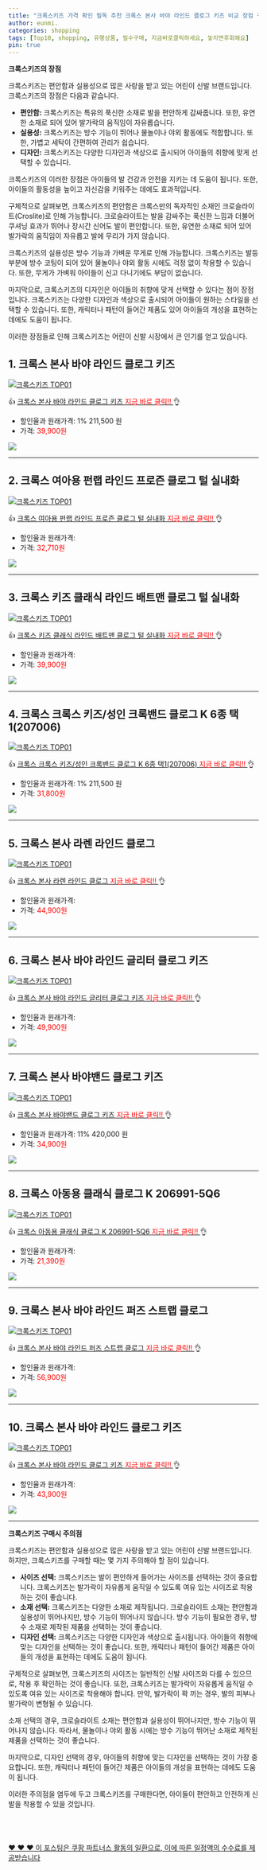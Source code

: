 ```yaml
---
title: "크록스키즈 가격 확인 필독 추천 크록스 본사 바야 라인드 클로그 키즈 비교 장점 구매가이드"
author: eunmi.
categories: shopping
tags: [Top10, shopping, 유행상품, 필수구매, 지금바로클릭하세요, 놓치면후회해요]
pin: true
---
```

**크록스키즈의 장점**

크록스키즈는 편안함과 실용성으로 많은 사랑을 받고 있는 어린이 신발 브랜드입니다. 크록스키즈의 장점은 다음과 같습니다.

* **편안함:** 크록스키즈는 특유의 푹신한 소재로 발을 편안하게 감싸줍니다. 또한, 유연한 소재로 되어 있어 발가락의 움직임이 자유롭습니다.
* **실용성:** 크록스키즈는 방수 기능이 뛰어나 물놀이나 야외 활동에도 적합합니다. 또한, 가볍고 세탁이 간편하여 관리가 쉽습니다.
* **디자인:** 크록스키즈는 다양한 디자인과 색상으로 출시되어 아이들의 취향에 맞게 선택할 수 있습니다.

크록스키즈의 이러한 장점은 아이들의 발 건강과 안전을 지키는 데 도움이 됩니다. 또한, 아이들의 활동성을 높이고 자신감을 키워주는 데에도 효과적입니다.

구체적으로 살펴보면, 크록스키즈의 편안함은 크록스만의 독자적인 소재인 크로슬라이트(Croslite)로 인해 가능합니다. 크로슬라이트는 발을 감싸주는 푹신한 느낌과 더불어 쿠셔닝 효과가 뛰어나 장시간 신어도 발이 편안합니다. 또한, 유연한 소재로 되어 있어 발가락의 움직임이 자유롭고 발에 무리가 가지 않습니다.

크록스키즈의 실용성은 방수 기능과 가벼운 무게로 인해 가능합니다. 크록스키즈는 발등 부분에 방수 코팅이 되어 있어 물놀이나 야외 활동 시에도 걱정 없이 착용할 수 있습니다. 또한, 무게가 가벼워 아이들이 신고 다니기에도 부담이 없습니다.

마지막으로, 크록스키즈의 디자인은 아이들의 취향에 맞게 선택할 수 있다는 점이 장점입니다. 크록스키즈는 다양한 디자인과 색상으로 출시되어 아이들이 원하는 스타일을 선택할 수 있습니다. 또한, 캐릭터나 패턴이 들어간 제품도 있어 아이들의 개성을 표현하는 데에도 도움이 됩니다.

이러한 장점들로 인해 크록스키즈는 어린이 신발 시장에서 큰 인기를 얻고 있습니다.

   

## 1. 크록스 본사 바야 라인드 클로그 키즈

[![크록스키즈 TOP01](https://thumbnail10.coupangcdn.com/thumbnails/remote/230x230ex/image/vendor_inventory/00ca/0f7f9b33fc3457445c951240edf07b47b10a5b07873e7b38766e933fec16.jpg)](https://link.coupang.com/re/AFFSDP?lptag=AF3617701&subid=GithubCoopas&pageKey=6638151174&traceid=V0-153&itemId=15441028849&vendorItemId=82660659462)


👍 [크록스 본사 바야 라인드 클로그 키즈 <font color=red> 지금 바로 클릭!! </font> ](https://link.coupang.com/re/AFFSDP?lptag=AF3617701&subid=GithubCoopas&pageKey=6638151174&traceid=V0-153&itemId=15441028849&vendorItemId=82660659462) 👌 


- 할인율과 원래가격: 1%  211,500   원
- 가격: <span style='color:red'>39,900원</span>

[![](/discount_price.png)](https://link.coupang.com/re/AFFSDP?lptag=AF3617701&subid=GithubCoopas&pageKey=6638151174&traceid=V0-153&itemId=15441028849&vendorItemId=82660659462)

---


   

## 2. 크록스 여아용 펀랩 라인드 프로즌 클로그 털 실내화

[![크록스키즈 TOP01](https://thumbnail6.coupangcdn.com/thumbnails/remote/230x230ex/image/retail/images/7892742344161986-c58f4aa5-1454-4daf-b924-b9e9410dd8b3.png)](https://link.coupang.com/re/AFFSDP?lptag=AF3617701&subid=GithubCoopas&pageKey=6924592270&traceid=V0-153&itemId=16734584948&vendorItemId=83916545106)


👍 [크록스 여아용 펀랩 라인드 프로즌 클로그 털 실내화 <font color=red> 지금 바로 클릭!! </font> ](https://link.coupang.com/re/AFFSDP?lptag=AF3617701&subid=GithubCoopas&pageKey=6924592270&traceid=V0-153&itemId=16734584948&vendorItemId=83916545106) 👌 


- 할인율과 원래가격: 
- 가격: <span style='color:red'>32,710원</span>

[![](/discount_price.png)](https://link.coupang.com/re/AFFSDP?lptag=AF3617701&subid=GithubCoopas&pageKey=6924592270&traceid=V0-153&itemId=16734584948&vendorItemId=83916545106)

---


   

## 3. 크록스 키즈 클래식 라인드 배트맨 클로그 털 실내화

[![크록스키즈 TOP01](https://thumbnail7.coupangcdn.com/thumbnails/remote/230x230ex/image/retail/images/7895945429357882-dd28796d-4aa5-4632-bb2f-fe38e6657513.png)](https://link.coupang.com/re/AFFSDP?lptag=AF3617701&subid=GithubCoopas&pageKey=6838227063&traceid=V0-153&itemId=16253079126&vendorItemId=83446227352)


👍 [크록스 키즈 클래식 라인드 배트맨 클로그 털 실내화 <font color=red> 지금 바로 클릭!! </font> ](https://link.coupang.com/re/AFFSDP?lptag=AF3617701&subid=GithubCoopas&pageKey=6838227063&traceid=V0-153&itemId=16253079126&vendorItemId=83446227352) 👌 


- 할인율과 원래가격: 
- 가격: <span style='color:red'>39,900원</span>

[![](/discount_price.png)](https://link.coupang.com/re/AFFSDP?lptag=AF3617701&subid=GithubCoopas&pageKey=6838227063&traceid=V0-153&itemId=16253079126&vendorItemId=83446227352)

---


   

## 4. 크록스 크록스 키즈/성인 크록밴드 클로그 K 6종 택1(207006)

[![크록스키즈 TOP01](https://thumbnail8.coupangcdn.com/thumbnails/remote/230x230ex/image/vendor_inventory/bdd2/051ecdb0516f1c27d19af18bd48fbd8833d453c804811ab6d1c0638e612e.jpg)](https://link.coupang.com/re/AFFSDP?lptag=AF3617701&subid=GithubCoopas&pageKey=7214744536&traceid=V0-153&itemId=18267637949&vendorItemId=85413968571)


👍 [크록스 크록스 키즈/성인 크록밴드 클로그 K 6종 택1(207006) <font color=red> 지금 바로 클릭!! </font> ](https://link.coupang.com/re/AFFSDP?lptag=AF3617701&subid=GithubCoopas&pageKey=7214744536&traceid=V0-153&itemId=18267637949&vendorItemId=85413968571) 👌 


- 할인율과 원래가격: 1%  211,500   원
- 가격: <span style='color:red'>31,800원</span>

[![](/discount_price.png)](https://link.coupang.com/re/AFFSDP?lptag=AF3617701&subid=GithubCoopas&pageKey=7214744536&traceid=V0-153&itemId=18267637949&vendorItemId=85413968571)

---


   

## 5. 크록스 본사 라렌 라인드 클로그

[![크록스키즈 TOP01](https://thumbnail10.coupangcdn.com/thumbnails/remote/230x230ex/image/vendor_inventory/a440/28fe05e659df7e415f805799094eaad2f05681028d048cc05636bdd30cb5.jpg)](https://link.coupang.com/re/AFFSDP?lptag=AF3617701&subid=GithubCoopas&pageKey=7594506958&traceid=V0-153&itemId=20075856675&vendorItemId=87171552071)


👍 [크록스 본사 라렌 라인드 클로그 <font color=red> 지금 바로 클릭!! </font> ](https://link.coupang.com/re/AFFSDP?lptag=AF3617701&subid=GithubCoopas&pageKey=7594506958&traceid=V0-153&itemId=20075856675&vendorItemId=87171552071) 👌 


- 할인율과 원래가격: 
- 가격: <span style='color:red'>44,900원</span>

[![](/discount_price.png)](https://link.coupang.com/re/AFFSDP?lptag=AF3617701&subid=GithubCoopas&pageKey=7594506958&traceid=V0-153&itemId=20075856675&vendorItemId=87171552071)

---


   

## 6. 크록스 본사 바야 라인드 글리터 클로그 키즈

[![크록스키즈 TOP01](https://thumbnail7.coupangcdn.com/thumbnails/remote/230x230ex/image/vendor_inventory/2882/ee694538a89d09ff088d0ca0c879da482d19e8af5037e34f1f8b42516f2c.jpg)](https://link.coupang.com/re/AFFSDP?lptag=AF3617701&subid=GithubCoopas&pageKey=7563306544&traceid=V0-153&itemId=19930768122&vendorItemId=87030314179)


👍 [크록스 본사 바야 라인드 글리터 클로그 키즈 <font color=red> 지금 바로 클릭!! </font> ](https://link.coupang.com/re/AFFSDP?lptag=AF3617701&subid=GithubCoopas&pageKey=7563306544&traceid=V0-153&itemId=19930768122&vendorItemId=87030314179) 👌 


- 할인율과 원래가격: 
- 가격: <span style='color:red'>49,900원</span>

[![](/discount_price.png)](https://link.coupang.com/re/AFFSDP?lptag=AF3617701&subid=GithubCoopas&pageKey=7563306544&traceid=V0-153&itemId=19930768122&vendorItemId=87030314179)

---


   

## 7. 크록스 본사 바야밴드 클로그 키즈

[![크록스키즈 TOP01](https://thumbnail6.coupangcdn.com/thumbnails/remote/230x230ex/image/vendor_inventory/16a3/86da272bf664739fa64ea5146403f9c0c7d94765ad7e56ff41e7ad0f0bd1.jpg)](https://link.coupang.com/re/AFFSDP?lptag=AF3617701&subid=GithubCoopas&pageKey=6281017631&traceid=V0-153&itemId=15168326800&vendorItemId=81447329058)


👍 [크록스 본사 바야밴드 클로그 키즈 <font color=red> 지금 바로 클릭!! </font> ](https://link.coupang.com/re/AFFSDP?lptag=AF3617701&subid=GithubCoopas&pageKey=6281017631&traceid=V0-153&itemId=15168326800&vendorItemId=81447329058) 👌 


- 할인율과 원래가격: 11%  420,000   원
- 가격: <span style='color:red'>34,900원</span>

[![](/discount_price.png)](https://link.coupang.com/re/AFFSDP?lptag=AF3617701&subid=GithubCoopas&pageKey=6281017631&traceid=V0-153&itemId=15168326800&vendorItemId=81447329058)

---


   

## 8. 크록스 아동용 클래식 클로그 K 206991-5Q6

[![크록스키즈 TOP01](https://thumbnail7.coupangcdn.com/thumbnails/remote/230x230ex/image/retail/images/2023/07/25/12/3/ea477bd7-863a-4134-9f9d-6ad6eb8f9aa8.png)](https://link.coupang.com/re/AFFSDP?lptag=AF3617701&subid=GithubCoopas&pageKey=7158503810&traceid=V0-153&itemId=19574374625&vendorItemId=86682084829)


👍 [크록스 아동용 클래식 클로그 K 206991-5Q6 <font color=red> 지금 바로 클릭!! </font> ](https://link.coupang.com/re/AFFSDP?lptag=AF3617701&subid=GithubCoopas&pageKey=7158503810&traceid=V0-153&itemId=19574374625&vendorItemId=86682084829) 👌 


- 할인율과 원래가격: 
- 가격: <span style='color:red'>21,390원</span>

[![](/discount_price.png)](https://link.coupang.com/re/AFFSDP?lptag=AF3617701&subid=GithubCoopas&pageKey=7158503810&traceid=V0-153&itemId=19574374625&vendorItemId=86682084829)

---


   

## 9. 크록스 본사 바야 라인드 퍼즈 스트랩 클로그

[![크록스키즈 TOP01](https://thumbnail7.coupangcdn.com/thumbnails/remote/230x230ex/image/vendor_inventory/4c5b/9ec8820bad7f373b3129bf546988868ee70c21c69a25cd3ec72fc0c38bcd.jpg)](https://link.coupang.com/re/AFFSDP?lptag=AF3617701&subid=GithubCoopas&pageKey=7563313793&traceid=V0-153&itemId=19930794933&vendorItemId=87030340625)


👍 [크록스 본사 바야 라인드 퍼즈 스트랩 클로그 <font color=red> 지금 바로 클릭!! </font> ](https://link.coupang.com/re/AFFSDP?lptag=AF3617701&subid=GithubCoopas&pageKey=7563313793&traceid=V0-153&itemId=19930794933&vendorItemId=87030340625) 👌 


- 할인율과 원래가격: 
- 가격: <span style='color:red'>56,900원</span>

[![](/discount_price.png)](https://link.coupang.com/re/AFFSDP?lptag=AF3617701&subid=GithubCoopas&pageKey=7563313793&traceid=V0-153&itemId=19930794933&vendorItemId=87030340625)

---


   

## 10. 크록스 본사 바야 라인드 클로그 키즈

[![크록스키즈 TOP01](https://thumbnail8.coupangcdn.com/thumbnails/remote/230x230ex/image/vendor_inventory/9332/d6226f3dcaba4aa08d1f12e462d5876e0681d81c5312dd244eacd03f7611.jpg)](https://link.coupang.com/re/AFFSDP?lptag=AF3617701&subid=GithubCoopas&pageKey=6638151174&traceid=V0-153&itemId=15441028834&vendorItemId=82660659385)


👍 [크록스 본사 바야 라인드 클로그 키즈 <font color=red> 지금 바로 클릭!! </font> ](https://link.coupang.com/re/AFFSDP?lptag=AF3617701&subid=GithubCoopas&pageKey=6638151174&traceid=V0-153&itemId=15441028834&vendorItemId=82660659385) 👌 


- 할인율과 원래가격: 
- 가격: <span style='color:red'>43,900원</span>

[![](/discount_price.png)](https://link.coupang.com/re/AFFSDP?lptag=AF3617701&subid=GithubCoopas&pageKey=6638151174&traceid=V0-153&itemId=15441028834&vendorItemId=82660659385)

---
**크록스키즈 구매시 주의점**

크록스키즈는 편안함과 실용성으로 많은 사랑을 받고 있는 어린이 신발 브랜드입니다. 하지만, 크록스키즈를 구매할 때는 몇 가지 주의해야 할 점이 있습니다.

* **사이즈 선택:** 크록스키즈는 발이 편안하게 들어가는 사이즈를 선택하는 것이 중요합니다. 크록스키즈는 발가락이 자유롭게 움직일 수 있도록 여유 있는 사이즈로 착용하는 것이 좋습니다.
* **소재 선택:** 크록스키즈는 다양한 소재로 제작됩니다. 크로슬라이트 소재는 편안함과 실용성이 뛰어나지만, 방수 기능이 뛰어나지 않습니다. 방수 기능이 필요한 경우, 방수 소재로 제작된 제품을 선택하는 것이 좋습니다.
* **디자인 선택:** 크록스키즈는 다양한 디자인과 색상으로 출시됩니다. 아이들의 취향에 맞는 디자인을 선택하는 것이 좋습니다. 또한, 캐릭터나 패턴이 들어간 제품은 아이들의 개성을 표현하는 데에도 도움이 됩니다.

구체적으로 살펴보면, 크록스키즈의 사이즈는 일반적인 신발 사이즈와 다를 수 있으므로, 착용 후 확인하는 것이 좋습니다. 또한, 크록스키즈는 발가락이 자유롭게 움직일 수 있도록 여유 있는 사이즈로 착용해야 합니다. 만약, 발가락이 꽉 끼는 경우, 발의 피부나 발가락이 변형될 수 있습니다.

소재 선택의 경우, 크로슬라이트 소재는 편안함과 실용성이 뛰어나지만, 방수 기능이 뛰어나지 않습니다. 따라서, 물놀이나 야외 활동 시에는 방수 기능이 뛰어난 소재로 제작된 제품을 선택하는 것이 좋습니다.

마지막으로, 디자인 선택의 경우, 아이들의 취향에 맞는 디자인을 선택하는 것이 가장 중요합니다. 또한, 캐릭터나 패턴이 들어간 제품은 아이들의 개성을 표현하는 데에도 도움이 됩니다.

이러한 주의점을 염두에 두고 크록스키즈를 구매한다면, 아이들이 편안하고 안전하게 신발을 착용할 수 있을 것입니다.<br><br><br><br><br> [ ❤ ❤ ❤ 이 포스팅은 쿠팡 파트너스 활동의 일환으로, 이에 따른 일정액의 수수료를 제공받습니다](https://link.coupang.com/a/bcEFyh)